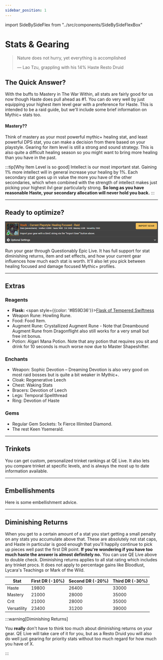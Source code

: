 ```yaml
---
sidebar_position: 1
---
```


import SideBySideFlex from "../src/components/SideBySideFlexBox"

# Stats & Gearing

> Nature does not hurry, yet everything is accomplished
>
> — Lao Tzu, grappling with his 14% Haste Resto Druid

## The Quick Answer?
With the buffs to Mastery in The War Within, all stats are fairly good for us now though Haste does pull ahead as #1. You can do very well by just equipping your highest item level gear with a preference for Haste. This is intended to be a raid guide, but we'll include some brief information on Mythic+ stats too. 

<SideBySideFlex
  leftTitle="Raid & Healing Focused Mythic+"
  leftText="Intellect >>> Haste >> Mastery > Versatility > Crit"
  rightTitle="Damage Focused Mythic+"
  rightText="Intellect >>> Haste > Versatility = Crit > Mastery"
/>


#### Mastery??
Think of mastery as your most powerful mythic+ healing stat, and least powerful DPS stat, you can make a decision from there based on your playstyle. Gearing for item level is still a strong and sound strategy. This is also quite a difficult healing season so you might want to bring more healing than you have in the past.

:::tip[Why Item Level is so good]
Intellect is our most important stat. Gaining 1% more intellect will in general increase your healing by 1%.
Each secondary stat goes up in value the more you have of the other secondaries, which when combined with the strength of intellect makes just picking your highest ilvl gear particularly strong. **So long as you have reasonable Haste, your secondary allocation will never hold you back.**
::: 
 
---

## Ready to optimize?
![QE Live Intro](..\restodruid\images\QELivePanel.png)

Run your gear through Questionably Epic Live. It has full support for stat diminishing returns, item and set effects, and how your current gear influences how much each stat is worth. It'll also let you pick between healing focused and damage focused Mythic+ profiles.





---

## Extras

### Reagents
- **Flask:** <span style={{color: '#B59D36'}}>[Flask of Tempered Swiftness](https://www.wowhead.com/spell=431972)</span>
- Weapon Rune: Howling Rune.
- Food: Food Item.
- Augment Rune: Crystallized Augment Rune - Note that Dreambound Augment Rune from Dragonflight also still works for a very small but free int bonus.
- Potion: Algari Mana Potion. Note that any potion that requires you sit and drink for 10 seconds is much worse now due to Master Shapeshifter.

### Enchants
- Weapon: Sophic Devotion – Dreaming Devotion is also very good on most raid bosses but is quite a bit weaker in Mythic+.
- Cloak: Regenerative Leech
- Chest: Waking Stats
- Bracers: Devotion of Leech
- Legs: Temporal Spellthread
- Ring: Devotion of Haste

### Gems
- Regular Gem Sockets: 1x Fierce Illimited Diamond. 
- The rest Keen Ysemerald.

---

## Trinkets
You can get custom, personalized trinket rankings at QE Live. It also lets you compare trinket at specific levels, and is always the most up to date information available.

---

## Embellishments
Here is some embellishment advice.

---

## Diminishing Returns
When you get to a certain amount of a stat you start getting a small penalty on any stats you accumulate above that. These are absolutely not stat caps, and Haste in particular is good enough that you'll happily continue to pick up pieces well past the first DR point. 
**If you're wondering if you have too much haste the answer is almost definitely no.** You can use QE Live above to double check. Diminishing returns applies to all stat rating which includes any trinket procs. It does not apply to percentage gains like Bloodlust, Lycara's Teachings or Mark of the Wild.

| Stat | First DR (-10%) | Second DR (-20%) | Third DR (-30%) |
| --- | --- | --- | --- |
| Haste | 19800 | 26400 | 33000 |
| Mastery | 21000 | 28000 | 35000 |
| Crit | 21000 | 28000 | 35000 |
| Versatility | 23400 | 31200 | 39000 |

:::warning[Diminishing Returns]

You **really** don't have to think too much about diminishing returns on your gear. QE Live will take care of it for you, but as a Resto Druid you will also do well just gearing for priority stats without too much regard for how much you have of X. 

:::

